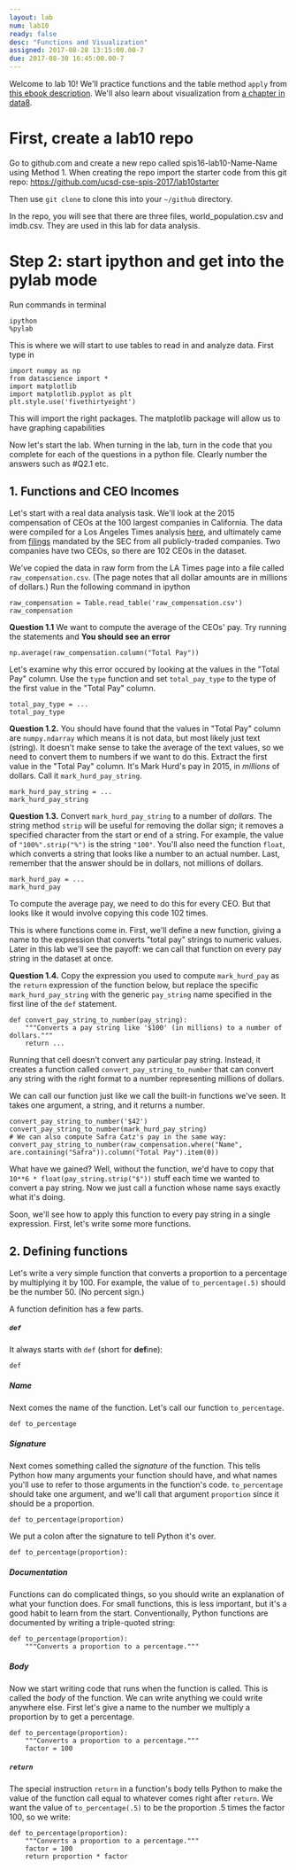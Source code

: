 ```yaml
---
layout: lab
num: lab10
ready: false
desc: "Functions and Visualization"
assigned: 2017-08-28 13:15:00.00-7
due: 2017-08-30 16:45:00.00-7
---
```



Welcome to lab 10! We'll practice functions and the table method `apply` from [this ebook description](https://www.inferentialthinking.com/chapters/07/1/applying-a-function-to-a-column.html).  We'll also learn about visualization from [a chapter in data8](https://www.inferentialthinking.com/chapters/06/visualization.html).

# First, create a lab10 repo

Go to github.com and create a new repo called spis16-lab10-Name-Name using Method 1. When creating the repo import the starter code from this git repo: https://github.com/ucsd-cse-spis-2017/lab10starter

Then use `git clone` to clone this into your `~/github` directory.

In the repo, you will see that there are three files, world_population.csv and imdb.csv. They are used in this lab for data analysis. 

# Step 2: start ipython and get into the pylab mode
Run commands in terminal

```
ipython
%pylab
```

This is where we will start to use tables to read in and analyze data. First type in
```
import numpy as np
from datascience import *
import matplotlib
import matplotlib.pyplot as plt
plt.style.use('fivethirtyeight')
```
This will import the right packages. The matplotlib package will allow us to have graphing capabilities

Now let's start the lab. When turning in the lab, turn in the code that you complete for each of the questions in a python file. Clearly number the answers such as #Q2.1 etc.

## 1. Functions and CEO Incomes

Let's start with a real data analysis task.  We'll look at the 2015 compensation of CEOs at the 100 largest companies in California.  The data were compiled for a Los Angeles Times analysis [here](http://spreadsheets.latimes.com/california-ceo-compensation/), and ultimately came from [filings](https://www.sec.gov/answers/proxyhtf.htm) mandated by the SEC from all publicly-traded companies.  Two companies have two CEOs, so there are 102 CEOs in the dataset.

We've copied the data in raw form from the LA Times page into a file called `raw_compensation.csv`.  (The page notes that all dollar amounts are in millions of dollars.)
Run the following command in ipython

```
raw_compensation = Table.read_table('raw_compensation.csv')
raw_compensation
```
**Question 1.1** We want to compute the average of the CEOs' pay. Try running the statements and **You should see an error**
```
np.average(raw_compensation.column("Total Pay"))
```

Let's examine why this error occured by looking at the values in the "Total Pay" column. Use the `type` function and set `total_pay_type` to the type of the first value in the "Total Pay" column.
```
total_pay_type = ...
total_pay_type
```

**Question 1.2.** You should have found that the values in "Total Pay" column are `numpy.ndarray` which means it is not data, but most likely just text (string). It doesn't make sense to take the average of the text values, so we need to convert them to numbers if we want to do this. Extract the first value in the "Total Pay" column.  It's Mark Hurd's pay in 2015, in *millions* of dollars.  Call it `mark_hurd_pay_string`.
```
mark_hurd_pay_string = ...
mark_hurd_pay_string
```
**Question 1.3.** Convert `mark_hurd_pay_string` to a number of *dollars*.  The string method `strip` will be useful for removing the dollar sign; it removes a specified character from the start or end of a string.  For example, the value of `"100%".strip("%")` is the string `"100"`.  You'll also need the function `float`, which converts a string that looks like a number to an actual number.  Last, remember that the answer should be in dollars, not millions of dollars.
```
mark_hurd_pay = ...
mark_hurd_pay
```
To compute the average pay, we need to do this for every CEO.  But that looks like it would involve copying this code 102 times.

This is where functions come in.  First, we'll define a new function, giving a name to the expression that converts "total pay" strings to numeric values.  Later in this lab we'll see the payoff: we can call that function on every pay string in the dataset at once.

**Question 1.4.** Copy the expression you used to compute `mark_hurd_pay` as the `return` expression of the function below, but replace the specific `mark_hurd_pay_string` with the generic `pay_string` name specified in the first line of the `def` statement.

```
def convert_pay_string_to_number(pay_string):
    """Converts a pay string like '$100' (in millions) to a number of dollars."""
    return ...
```
Running that cell doesn't convert any particular pay string. Instead, it creates a function called `convert_pay_string_to_number` that can convert any string with the right format to a number representing millions of dollars.

We can call our function just like we call the built-in functions we've seen. It takes one argument, a string, and it returns a number.

```
convert_pay_string_to_number('$42')
convert_pay_string_to_number(mark_hurd_pay_string)
# We can also compute Safra Catz's pay in the same way:
convert_pay_string_to_number(raw_compensation.where("Name", are.containing("Safra")).column("Total Pay").item(0))
```

What have we gained?  Well, without the function, we'd have to copy that `10**6 * float(pay_string.strip("$"))` stuff each time we wanted to convert a pay string.  Now we just call a function whose name says exactly what it's doing.

Soon, we'll see how to apply this function to every pay string in a single expression. First, let's write some more functions.

## 2. Defining functions

Let's write a very simple function that converts a proportion to a percentage by multiplying it by 100.  For example, the value of `to_percentage(.5)` should be the number 50.  (No percent sign.)

A function definition has a few parts.

##### `def`
It always starts with `def` (short for **def**ine):

    def

##### Name
Next comes the name of the function.  Let's call our function `to_percentage`.
    
    def to_percentage

##### Signature
Next comes something called the *signature* of the function.  This tells Python how many arguments your function should have, and what names you'll use to refer to those arguments in the function's code.  `to_percentage` should take one argument, and we'll call that argument `proportion` since it should be a proportion.

    def to_percentage(proportion)

We put a colon after the signature to tell Python it's over.

    def to_percentage(proportion):

##### Documentation
Functions can do complicated things, so you should write an explanation of what your function does.  For small functions, this is less important, but it's a good habit to learn from the start.  Conventionally, Python functions are documented by writing a triple-quoted string:

    def to_percentage(proportion):
        """Converts a proportion to a percentage."""
    
    
##### Body
Now we start writing code that runs when the function is called.  This is called the *body* of the function.  We can write anything we could write anywhere else.  First let's give a name to the number we multiply a proportion by to get a percentage.

    def to_percentage(proportion):
        """Converts a proportion to a percentage."""
        factor = 100

##### `return`
The special instruction `return` in a function's body tells Python to make the value of the function call equal to whatever comes right after `return`.  We want the value of `to_percentage(.5)` to be the proportion .5 times the factor 100, so we write:

    def to_percentage(proportion):
        """Converts a proportion to a percentage."""
        factor = 100
        return proportion * factor
